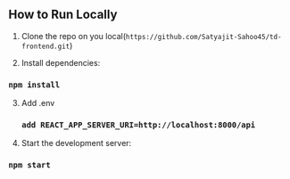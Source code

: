 ## How to Run Locally

1. Clone the repo on you local(`https://github.com/Satyajit-Sahoo45/td-frontend.git`)

2. Install dependencies:

### `npm install`

3. Add .env
   ### `add REACT_APP_SERVER_URI=http://localhost:8000/api`

4. Start the development server:

### `npm start`
